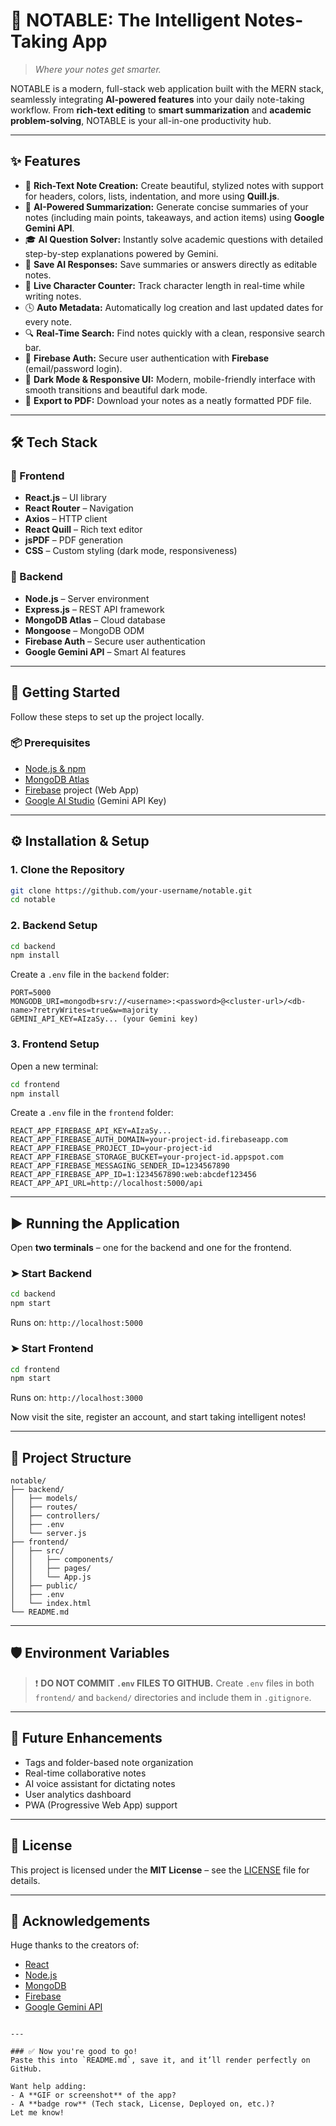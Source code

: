 
# 🧠 NOTABLE: The Intelligent Notes-Taking App

> *Where your notes get smarter.*

NOTABLE is a modern, full-stack web application built with the MERN stack, seamlessly integrating **AI-powered features** into your daily note-taking workflow. From **rich-text editing** to **smart summarization** and **academic problem-solving**, NOTABLE is your all-in-one productivity hub.

---

## ✨ Features

- 📝 **Rich-Text Note Creation:** Create beautiful, stylized notes with support for headers, colors, lists, indentation, and more using **Quill.js**.
- 🤖 **AI-Powered Summarization:** Generate concise summaries of your notes (including main points, takeaways, and action items) using **Google Gemini API**.
- 🎓 **AI Question Solver:** Instantly solve academic questions with detailed step-by-step explanations powered by Gemini.
- 💾 **Save AI Responses:** Save summaries or answers directly as editable notes.
- 🔢 **Live Character Counter:** Track character length in real-time while writing notes.
- 🕓 **Auto Metadata:** Automatically log creation and last updated dates for every note.
- 🔍 **Real-Time Search:** Find notes quickly with a clean, responsive search bar.
- 🔐 **Firebase Auth:** Secure user authentication with **Firebase** (email/password login).
- 🌙 **Dark Mode & Responsive UI:** Modern, mobile-friendly interface with smooth transitions and beautiful dark mode.
- 📄 **Export to PDF:** Download your notes as a neatly formatted PDF file.

---

## 🛠️ Tech Stack

### 🔹 Frontend

- **React.js** – UI library  
- **React Router** – Navigation  
- **Axios** – HTTP client  
- **React Quill** – Rich text editor  
- **jsPDF** – PDF generation  
- **CSS** – Custom styling (dark mode, responsiveness)  

### 🔹 Backend

- **Node.js** – Server environment  
- **Express.js** – REST API framework  
- **MongoDB Atlas** – Cloud database  
- **Mongoose** – MongoDB ODM  
- **Firebase Auth** – Secure user authentication  
- **Google Gemini API** – Smart AI features  

---

## 🚀 Getting Started

Follow these steps to set up the project locally.

### 📦 Prerequisites

- [Node.js & npm](https://nodejs.org/)
- [MongoDB Atlas](https://www.mongodb.com/cloud/atlas)
- [Firebase](https://firebase.google.com/) project (Web App)
- [Google AI Studio](https://aistudio.google.com/) (Gemini API Key)

---

## ⚙️ Installation & Setup

### 1. Clone the Repository

```bash
git clone https://github.com/your-username/notable.git
cd notable
````

### 2. Backend Setup

```bash
cd backend
npm install
```

Create a `.env` file in the `backend` folder:

```env
PORT=5000
MONGODB_URI=mongodb+srv://<username>:<password>@<cluster-url>/<db-name>?retryWrites=true&w=majority
GEMINI_API_KEY=AIzaSy... (your Gemini key)
```

### 3. Frontend Setup

Open a new terminal:

```bash
cd frontend
npm install
```

Create a `.env` file in the `frontend` folder:

```env
REACT_APP_FIREBASE_API_KEY=AIzaSy...
REACT_APP_FIREBASE_AUTH_DOMAIN=your-project-id.firebaseapp.com
REACT_APP_FIREBASE_PROJECT_ID=your-project-id
REACT_APP_FIREBASE_STORAGE_BUCKET=your-project-id.appspot.com
REACT_APP_FIREBASE_MESSAGING_SENDER_ID=1234567890
REACT_APP_FIREBASE_APP_ID=1:1234567890:web:abcdef123456
REACT_APP_API_URL=http://localhost:5000/api
```

---

## ▶️ Running the Application

Open **two terminals** – one for the backend and one for the frontend.

### ➤ Start Backend

```bash
cd backend
npm start
```

Runs on: `http://localhost:5000`

### ➤ Start Frontend

```bash
cd frontend
npm start
```

Runs on: `http://localhost:3000`

Now visit the site, register an account, and start taking intelligent notes!

---

## 📁 Project Structure

```
notable/
├── backend/
│   ├── models/
│   ├── routes/
│   ├── controllers/
│   ├── .env
│   └── server.js
├── frontend/
│   ├── src/
│   │   ├── components/
│   │   ├── pages/
│   │   └── App.js
│   ├── public/
│   ├── .env
│   └── index.html
└── README.md
```

---

## 🛡️ Environment Variables

> ❗ **DO NOT COMMIT `.env` FILES TO GITHUB.**
> Create `.env` files in both `frontend/` and `backend/` directories and include them in `.gitignore`.

---

## 🧪 Future Enhancements

* Tags and folder-based note organization
* Real-time collaborative notes
* AI voice assistant for dictating notes
* User analytics dashboard
* PWA (Progressive Web App) support

---

## 📄 License

This project is licensed under the **MIT License** – see the [LICENSE](./LICENSE) file for details.

---

## 🙏 Acknowledgements

Huge thanks to the creators of:

* [React](https://reactjs.org/)
* [Node.js](https://nodejs.org/)
* [MongoDB](https://www.mongodb.com/)
* [Firebase](https://firebase.google.com/)
* [Google Gemini API](https://aistudio.google.com/)

```

---

### ✅ Now you're good to go!
Paste this into `README.md`, save it, and it’ll render perfectly on GitHub.

Want help adding:
- A **GIF or screenshot** of the app?
- A **badge row** (Tech stack, License, Deployed on, etc.)?
Let me know!
```
